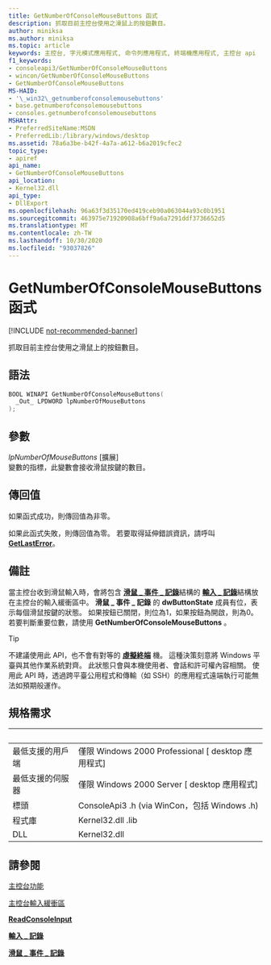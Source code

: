```yaml
---
title: GetNumberOfConsoleMouseButtons 函式
description: 抓取目前主控台使用之滑鼠上的按鈕數目。
author: miniksa
ms.author: miniksa
ms.topic: article
keywords: 主控台, 字元模式應用程式, 命令列應用程式, 終端機應用程式, 主控台 api
f1_keywords:
- consoleapi3/GetNumberOfConsoleMouseButtons
- wincon/GetNumberOfConsoleMouseButtons
- GetNumberOfConsoleMouseButtons
MS-HAID:
- '\_win32\_getnumberofconsolemousebuttons'
- base.getnumberofconsolemousebuttons
- consoles.getnumberofconsolemousebuttons
MSHAttr:
- PreferredSiteName:MSDN
- PreferredLib:/library/windows/desktop
ms.assetid: 78a6a3be-b42f-4a7a-a612-b6a2019cfec2
topic_type:
- apiref
api_name:
- GetNumberOfConsoleMouseButtons
api_location:
- Kernel32.dll
api_type:
- DllExport
ms.openlocfilehash: 96a63f3d35170ed419ceb90a063044a93c0b1951
ms.sourcegitcommit: 463975e71920908a6bff9a6a7291ddf3736652d5
ms.translationtype: MT
ms.contentlocale: zh-TW
ms.lasthandoff: 10/30/2020
ms.locfileid: "93037826"
---
```

# <a name="getnumberofconsolemousebuttons-function"></a>GetNumberOfConsoleMouseButtons 函式

[!INCLUDE [not-recommended-banner](./includes/not-recommended-banner.md)]

抓取目前主控台使用之滑鼠上的按鈕數目。

## <a name="syntax"></a>語法

```C
BOOL WINAPI GetNumberOfConsoleMouseButtons(
  _Out_ LPDWORD lpNumberOfMouseButtons
);
```

## <a name="parameters"></a>參數

*lpNumberOfMouseButtons* \[擴展\]  
變數的指標，此變數會接收滑鼠按鍵的數目。

## <a name="return-value"></a>傳回值

如果函式成功，則傳回值為非零。

如果此函式失敗，則傳回值為零。 若要取得延伸錯誤資訊，請呼叫 [**GetLastError**](https://msdn.microsoft.com/library/windows/desktop/ms679360)。

## <a name="remarks"></a>備註

當主控台收到滑鼠輸入時，會將包含 [**滑鼠 \_ 事件 \_ 記錄**](mouse-event-record-str.md)結構的 [**輸入 \_ 記錄**](input-record-str.md)結構放在主控台的輸入緩衝區中。 **滑鼠 \_ 事件 \_ 記錄** 的 **dwButtonState** 成員有位，表示每個滑鼠按鍵的狀態。 如果按鈕已關閉，則位為1，如果按鈕為開啟，則為0。 若要判斷重要位數，請使用 **GetNumberOfConsoleMouseButtons** 。

> [!TIP]
> 不建議使用此 API，也不會有對等的 **[虛擬終端](console-virtual-terminal-sequences.md)** 機。 這種決策刻意將 Windows 平臺與其他作業系統對齊。 此狀態只會與本機使用者、會話和許可權內容相關。 使用此 API 時，透過跨平臺公用程式和傳輸（如 SSH）的應用程式遠端執行可能無法如預期般運作。

## <a name="requirements"></a>規格需求

| &nbsp; | &nbsp; |
|-|-|
| 最低支援的用戶端 | 僅限 Windows 2000 Professional \[ desktop 應用程式\] |
| 最低支援的伺服器 | 僅限 Windows 2000 Server \[ desktop 應用程式\] |
| 標頭 | ConsoleApi3 .h (via WinCon，包括 Windows .h)  |
| 程式庫 | Kernel32.dll .lib |
| DLL | Kernel32.dll |

## <a name="see-also"></a>請參閱

[主控台功能](console-functions.md)

[主控台輸入緩衝區](console-input-buffer.md)

[**ReadConsoleInput**](readconsoleinput.md)

[**輸入 \_ 記錄**](input-record-str.md)

[**滑鼠 \_ 事件 \_ 記錄**](mouse-event-record-str.md)

